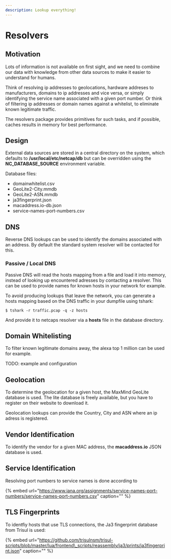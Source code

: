 ```yaml
---
description: Lookup everything!
---
```


# Resolvers

## Motivation

Lots of information is not available on first sight, and we need to combine our data with knowledge from other data sources to make it easier to understand for humans.

Think of resolving ip addresses to geolocations, hardware addreses to manufacturers, domains to ip addresses and vice versa, or simply identifying the service name associated with a given port number. Or think of filtering ip addresses or domain names against a whitelist, to eliminate known legitimate traffic.

The resolvers package provides primitives for such tasks, and if possible, caches results in memory for best performance.

## Design

External data sources are stored in a central directory on the system, which defaults to **/usr/local/etc/netcap/db** but can be overridden using the **NC\_DATABASE\_SOURCE** environment variable.

Database files:

* domainwhitelist.csv
* GeoLite2-City.mmdb
* GeoLite2-ASN.mmdb
* ja3fingerprint.json
* macaddress.io-db.json
* service-names-port-numbers.csv

## DNS

Reverse DNS lookups can be used to identify the domains associated with an address. By default the standard system resolver will be contacted for this.

### Passive / Local DNS

Passive DNS will read the hosts mapping from a file and load it into memory, instead of looking up encountered adresses by contacting a resolver. This can be used to provide names for known hosts in your network for example.

To avoid producing lookups that leave the network, you can generate a hosts mapping based on the DNS traffic in your dumpfile using tshark:

```text
$ tshark -r traffic.pcap -q -z hosts
```

And provide it to netcaps resolver via a **hosts** file in the database directory.

## Domain Whitelisting

To filter known legitimate domains away, the alexa top 1 million can be used for example.

TODO: example and configuration

## Geolocation

To determine the geolocation for a given host, the MaxMind GeoLite database is used. The lite database is freely available, but you have to register on their website to download it.

Geolocation lookups can provide the Country, City and ASN where an ip adress is registered.

## Vendor Identification

To identify the vendor for a given MAC address, the **macaddress.io** JSON database is used.

## Service Identification

Resolving port numbers to service names is done according to

{% embed url="https://www.iana.org/assignments/service-names-port-numbers/service-names-port-numbers.csv" caption="" %}

## TLS Fingerprints

To identfiy hosts that use TLS connections, the Ja3 fingerprint database from Trisul is used:

{% embed url="https://github.com/trisulnsm/trisul-scripts/blob/master/lua/frontend\_scripts/reassembly/ja3/prints/ja3fingerprint.json" caption="" %}

